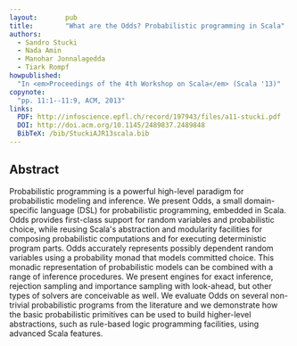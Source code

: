 ```yaml
---
layout:       pub
title:        "What are the Odds? Probabilistic programming in Scala"
authors:
  - Sandro Stucki
  - Nada Amin
  - Manohar Jonnalagedda
  - Tiark Rompf
howpublished:
  "In <em>Proceedings of the 4th Workshop on Scala</em> (Scala '13)"
copynote:
  "pp. 11:1--11:9, ACM, 2013"
links:
  PDF: http://infoscience.epfl.ch/record/197943/files/a11-stucki.pdf
  DOI: http://doi.acm.org/10.1145/2489837.2489848
  BibTeX: /bib/StuckiAJR13scala.bib
---
```


## Abstract

Probabilistic programming is a powerful high-level paradigm for
probabilistic modeling and inference. We present Odds, a small
domain-specific language (DSL) for probabilistic programming, embedded
in Scala. Odds provides first-class support for random variables and
probabilistic choice, while reusing Scala's abstraction and modularity
facilities for composing probabilistic computations and for executing
deterministic program parts. Odds accurately represents possibly
dependent random variables using a probability monad that models
committed choice. This monadic representation of probabilistic models
can be combined with a range of inference procedures. We present
engines for exact inference, rejection sampling and importance
sampling with look-ahead, but other types of solvers are conceivable
as well. We evaluate Odds on several non-trivial probabilistic
programs from the literature and we demonstrate how the basic
probabilistic primitives can be used to build higher-level
abstractions, such as rule-based logic programming facilities, using
advanced Scala features.
